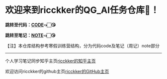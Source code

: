 # 欢迎来到ricckker的QG_AI任务仓库🥳！

**跳转至代码：[CODE](https://github.com/kingdomye/qg_ai_tasks/tree/main/code)👈🏻😘**

**跳转至笔记：[NOTE](https://github.com/kingdomye/qg_ai_tasks/tree/main/note)👈🏻😘**

【注】本仓库结构参考寒假训练营结构，分为代码code及笔记（周记）note部分

------

个人学习笔记同步知乎主页[ricckker的知乎主页](https://www.zhihu.com/people/c-59-82-42)

欢迎访问ricckker的github主页[ricckker的GitHub主页](https://github.com/kingdomye)
